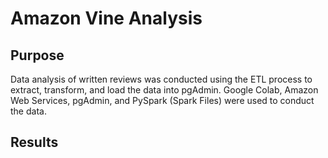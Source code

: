 # Amazon Vine Analysis

## Purpose
Data analysis of written reviews was conducted using the ETL process to extract, transform, and load the data into pgAdmin. Google Colab, Amazon Web Services, pgAdmin, and PySpark (Spark Files) were used to conduct the data.

## Results
